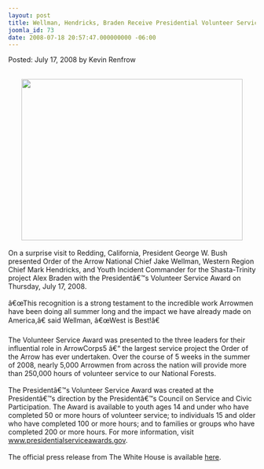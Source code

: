 ```yaml
---
layout: post
title: Wellman, Hendricks, Braden Receive Presidential Volunteer Service Award
joomla_id: 73
date: 2008-07-18 20:57:47.000000000 -06:00
---
```

Posted: July 17, 2008 by Kevin Renfrow<br/><br/>
<center><img src=images/vip_serviceaward.jpg width=450 height=328></center>
<br/>
On a surprise visit to Redding, California, President George W. Bush presented Order of the Arrow National Chief Jake Wellman, Western Region Chief Mark Hendricks, and Youth Incident Commander for the Shasta-Trinity project Alex Braden with the Presidentâ€™s Volunteer Service Award on Thursday, July 17, 2008.
<br/><br/>
â€œThis recognition is a strong testament to the incredible work Arrowmen have been doing all summer long and the impact we have already made on America,â€ said Wellman, â€œWest is Best!â€
<br/><br/>
The Volunteer Service Award was presented to the three leaders for their influential role in ArrowCorps5 â€“ the largest service project the Order of the Arrow has ever undertaken. Over the course of 5 weeks in the summer of 2008, nearly 5,000 Arrowmen from across the nation will provide more than 250,000 hours of volunteer service to our National Forests.
<br/><br/>
The Presidentâ€™s Volunteer Service Award was created at the Presidentâ€™s direction by the Presidentâ€™s Council on Service and Civic Participation.  The Award is available to youth ages 14 and under who have completed 50 or more hours of volunteer service; to individuals 15 and older who have completed 100 or more hours; and to families or groups who have completed 200 or more hours.  For more information, visit <a href=http://www.presidentialserviceawards.gov>www.presidentialserviceawards.gov</a>.
<br/><br/>
The official press release from  The White House is available <a href=http://western.oa-bsa.org/downloads/2008_AC5_shasta_pressrelease.pdf>here</a>.
